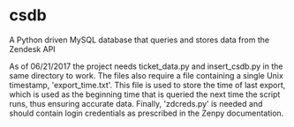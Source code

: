 # csdb
A Python driven MySQL database that queries and stores data from the Zendesk API

As of 06/21/2017 the project needs ticket_data.py and insert_csdb.py in the same directory to work.  The files also require a file containing a single Unix timestamp, 'export_time.txt'.  This file is used to store the time of last export, which is used as the beginning time that is queried the next time the script runs, thus ensuring accurate data.  Finally, 'zdcreds.py' is needed and should contain login credentials as prescribed in the Zenpy documentation.
